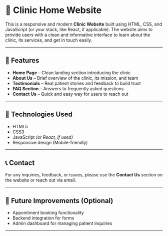 # 🏥 Clinic Home Website

This is a responsive and modern **Clinic Website** built using HTML, CSS, and JavaScript (or your stack, like React, if applicable). The website aims to provide users with a clean and informative interface to learn about the clinic, its services, and get in touch easily.

---

## 📌 Features

- **Home Page** – Clean landing section introducing the clinic
- **About Us** – Brief overview of the clinic, its mission, and team
- **Testimonials** – Real patient stories and feedback to build trust
- **FAQ Section** – Answers to frequently asked questions
- **Contact Us** – Quick and easy way for users to reach out

---

## 🚀 Technologies Used

- HTML5  
- CSS3  
- JavaScript *(or React, if used)*  
- Responsive design (Mobile-friendly)

---

## 📞 Contact

For any inquiries, feedback, or issues, please use the **Contact Us** section on the website or reach out via email.

---

## 🧪 Future Improvements (Optional)

- Appointment booking functionality  
- Backend integration for forms  
- Admin dashboard for managing patient inquiries

---


